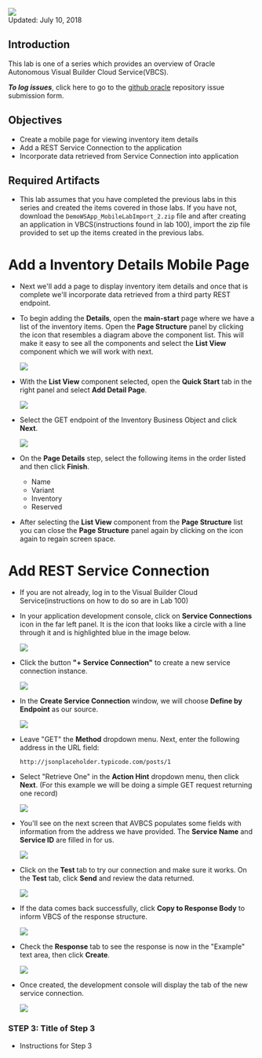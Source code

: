 ![](images/Picture-Title.png)  
Updated: July 10, 2018

## Introduction

This lab is one of a series which provides an overview of Oracle Autonomous Visual Builder Cloud Service(VBCS).

**_To log issues_**, click here to go to the [github oracle](https://github.com/oracle/learning-library/issues/new) repository issue submission form.

## Objectives

- Create a mobile page for viewing inventory item details
- Add a REST Service Connection to the application
- Incorporate data retrieved from Service Connection into application

## Required Artifacts

- This lab assumes that you have completed the previous labs in this series and created the items covered in those labs. If you have not, download the `DemoWSApp_MobileLabImport_2.zip` file and after creating an application in VBCS(instructions found in lab 100), import the zip file provided to set up the items created in the previous labs.

# Add a Inventory Details Mobile Page

- Next we'll add a page to display inventory item details and once that is complete we'll incorporate data retrieved from a third party REST endpoint.

- To begin adding the **Details**, open the **main-start** page where we have a list of the inventory items. Open the **Page Structure** panel by clicking the icon that resembles a diagram above the component list. This will make it easy to see all the components and select the **List View** component which we will work with next.

  ![](images/400/pageStructureIcon.png)

- With the **List View** component selected, open the **Quick Start** tab in the right panel and select **Add Detail Page**.

  ![](images/400/addDetailPage.png)

- Select the GET endpoint of the Inventory Business Object and click **Next**.

  ![](images/400/getInventoryEndpoint.png)

- On the **Page Details** step, select the following items in the order listed and then click **Finish**.
  - Name
  - Variant
  - Inventory
  - Reserved

* After selecting the **List View** component from the **Page Structure** list you can close the **Page Structure** panel again by clicking on the icon again to regain screen space.

# Add REST Service Connection

- If you are not already, log in to the Visual Builder Cloud Service(instructions on how to do so are in Lab 100)

- In your application development console, click on **Service Connections** icon in the far left panel. It is the icon that looks like a circle with a line through it and is highlighted blue in the image below.

  ![](images/400/iconServiceConnections.png)

- Click the button **"+ Service Connection"** to create a new service connection instance.

  ![](images/400/addServiceConnection.png)

- In the **Create Service Connection** window, we will choose **Define by Endpoint** as our source.

  ![](images/400/connectionSource.png)

- Leave "GET" the **Method** dropdown menu. Next, enter the following address in the URL field:

  `http://jsonplaceholder.typicode.com/posts/1`

- Select "Retrieve One" in the **Action Hint** dropdown menu, then click **Next**. (For this example we will be doing a simple GET request returning one record)

  ![](images/400/retrieveOne.png)

- You'll see on the next screen that AVBCS populates some fields with information from the address we have provided. The **Service Name** and **Service ID** are filled in for us.

  ![](images/400/serviceName.png)

- Click on the **Test** tab to try our connection and make sure it works. On the **Test** tab, click **Send** and review the data returned.

  ![](images/400/testConnection.png)

- If the data comes back successfully, click **Copy to Response Body** to inform VBCS of the response structure.

  ![](images/400/copyResponse.png)

- Check the **Response** tab to see the response is now in the "Example" text area, then click **Create**.

  ![](images/400/exampleResponse.png)

- Once created, the development console will display the tab of the new service connection.

  ![](images/400/photosConnectionTab.png)

### **STEP 3**: Title of Step 3

- Instructions for Step 3
